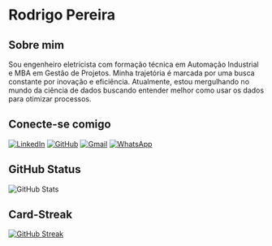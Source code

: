 # Rodrigo Pereira
## Sobre mim
Sou engenheiro eletricista com formação técnica em Automação Industrial e MBA em Gestão de Projetos. Minha trajetória é marcada por uma busca constante por inovação e eficiência.
Atualmente, estou mergulhando no mundo da ciência de dados buscando entender melhor como usar os dados para otimizar processos.
## Conecte-se comigo
[![LinkedIn](https://img.shields.io/badge/LinkedIn-0077B5?style=for-the-badge&logo=linkedin&logoColor=white)](https://www.linkedin.com/in/rodrigo-pereira-a9817a226/)
[![GitHub](https://img.shields.io/badge/GitHub-100000?style=for-the-badge&logo=github&logoColor=white)](https://github.com/biniluks)
[![Gmail](https://img.shields.io/badge/Gmail-333333?style=for-the-badge&logo=gmail&logoColor=red)](mailto:r.santoosp@gmail.com)
[![WhatsApp](https://img.shields.io/badge/WhatsApp-25D366?style=for-the-badge&logo=whatsapp&logoColor=white)](https://wa.me/5511965821343)
## GitHub Status
![GitHub Stats](https://github-readme-stats.vercel.app/api?username=biniluks&theme=transparent&bg_color=000&border_color=30A3DC&show_icons=true&icon_color=30A3DC&title_color=E94D5F&text_color=FFF)
## Card-Streak
[![GitHub Streak](https://streak-stats.demolab.com/?user=biniluks&theme=shadow-red&background=000&border=30A3DC&dates=FFF)](https://git.io/streak-stats)
